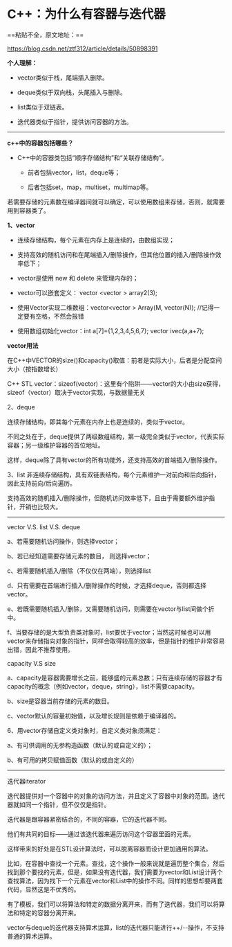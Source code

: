 # C++：为什么有容器与迭代器

==粘贴不全，原文地址：==

https://blog.csdn.net/ztf312/article/details/50898391

**个人理解：**

- vector类似于栈，尾端插入删除。

- deque类似于双向栈，头尾插入与删除。

- list类似于双链表。

- 迭代器类似于指针，提供访问容器的方法。

--------------------------------------------------------------------------
**c++中的容器包括哪些？**
- C++中的容器类包括“顺序存储结构”和“关联存储结构”。

  - 前者包括vector，list，deque等；

  - 后者包括set，map，multiset，multimap等。

若需要存储的元素数在编译器间就可以确定，可以使用数组来存储，否则，就需要用到容器类了。

**1、vector**

- 连续存储结构，每个元素在内存上是连续的，由数组实现；

- 支持高效的随机访问和在尾端插入/删除操作，但其他位置的插入/删除操作效率低下；

- vector是使用 new 和 delete 来管理内存的；

- vector可以嵌套定义： vector <vector <int>>   array2(3);

- 使用Vector实现二维数组：vector<vector<int> > Array(M, vector<int>(N));   //记得一定要有空格，不然会报错

- 使用数组初始化vector：int a[7]={1,2,3,4,5,6,7};  vector<int> ivec(a,a+7);

**vector用法**

在C++中VECTOR的size()和capacity()取值：前者是实际大小，后者是分配空间大小（按指数增长）

C++ STL vector：sizeof(vector)：这里有个陷阱——vector的大小由size获得，sizeof（vector）取决于vector实现，与数据量无关

2、deque

连续存储结构，即其每个元素在内存上也是连续的，类似于vector。

不同之处在于，deque提供了两级数组结构，第一级完全类似于vector，代表实际容器；另一级维护容器的首位地址。

这样，deque除了具有vector的所有功能外，还支持高效的首端插入/删除操作。

3、list
非连续存储结构，具有双链表结构，每个元素维护一对前向和后向指针，因此支持前向/后向遍历。

支持高效的随机插入/删除操作，但随机访问效率低下，且由于需要额外维护指针，开销也比较大。

-----------------------------------------------------------------------
vector V.S. list V.S. deque

a、若需要随机访问操作，则选择vector；

b、若已经知道需要存储元素的数目， 则选择vector；

c、若需要随机插入/删除（不仅仅在两端），则选择list

d、只有需要在首端进行插入/删除操作的时候，才选择deque，否则都选择vector。

e、若既需要随机插入/删除，又需要随机访问，则需要在vector与list间做个折中。

f、当要存储的是大型负责类对象时，list要优于vector；当然这时候也可以用vector来存储指向对象的指针，同样会取得较高的效率，但是指针的维护非常容易出错，因此不推荐使用。

capacity V.S size

a、capacity是容器需要增长之前，能够盛的元素总数；只有连续存储的容器才有capacity的概念（例如vector，deque，string），list不需要capacity。

b、size是容器当前存储的元素的数目。

c、vector默认的容量初始值，以及增长规则是依赖于编译器的。

6、用vector存储自定义类对象时，自定义类对象须满足：

a、有可供调用的无参构造函数（默认的或自定义的）；

b、有可用的拷贝赋值函数（默认的或自定义的）

-----------------------------------------------------------------------
迭代器iterator

迭代器提供对一个容器中的对象的访问方法，并且定义了容器中对象的范围。迭代器就如同一个指针，但不仅仅是指针。

迭代器是跟容器紧密结合的，不同的容器，它的迭代器不同。

他们有共同的目标——通过该迭代器来遍历访问这个容器里面的元素。

这样带来的好处是在STL设计算法时，可以脱离容器而设计更加通用的算法。

比如，在容器中查找一个元素。查找，这个操作一般来说就是遍历整个集合，然后找到那个要找的元素，但是，如果没有迭代器，我们需要为vector和List设计两个查找算法，因为找下一个元素在vector和List中的操作不同。同样的思想却要两套代码，显然这是不优秀的。

有了模板，我们可以将算法和特定的数据分离开来，而有了迭代器，我们可以将算法和特定的容器分离开来。

vector与deque的迭代器支持算术运算，list的迭代器只能进行++/--操作，不支持普通的算术运算。







